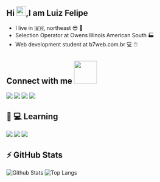 ## Hi <img src="https://media.giphy.com/media/hvRJCLFzcasrR4ia7z/giphy.gif" width="25px">,I am Luiz Felipe

* I live in 🇧🇷, northeast 😎 🌅
* Selection Operator at Owens Illinois American South 🏭
* Web development student at b7web.com.br 💻 🖱️


## Connect with me <img src="https://media.giphy.com/media/LnQjpWaON8nhr21vNW/giphy.gif" width="60">

<a href="https://twitter.com/olipedev"><img src="https://img.shields.io/badge/Twitter-1DA1F2?style=for-the-badge&logo=twitter&logoColor=white"></a>
<a href="https://www.linkedin.com/in/luiz-felipe-9b0680185/"><img src="https://img.shields.io/badge/LinkedIn-0077B5?style=for-the-badge&logo=linkedin&logoColor=white"></a>
<a href="olipdev@outlook.com"><img src="https://img.shields.io/badge/Microsoft_Outlook-0078D4?style=for-the-badge&logo=microsoft-outlook&logoColor=white"></a>
<a href="https://www.instagram.com/olipedev/"><img src="https://img.shields.io/badge/Instagram-E4405F?style=for-the-badge&logo=instagram&logoColor=white"></a>





## 🚀 💻 Learning

<a><img src="https://img.shields.io/badge/HTML5-E34F26?style=for-the-badge&logo=html5&logoColor=white"></a>
<a><img src="https://img.shields.io/badge/CSS3-1572B6?style=for-the-badge&logo=css3&logoColor=white"></a>
<a><img src="https://img.shields.io/badge/GitHub-100000?style=for-the-badge&logo=github&logoColor=white"></a>


## ⚡ GitHub Stats

![Github Stats](https://github-readme-stats.vercel.app/api?username=luizlipe&show_icons=true&theme=dracula)
![Top Langs](https://github-readme-stats.vercel.app/api/top-langs/?username=luizlipe&hide=TeX&layout=compact&theme=dracula)













